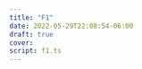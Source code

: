 ```yaml
---
title: "F1"
date: 2022-05-29T22:08:54-06:00
draft: true
cover:
script: f1.ts
---
```


<div id="f1"></div>
